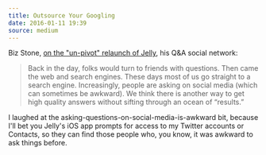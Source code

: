 ```yaml
---
title: Outsource Your Googling
date: 2016-01-11 19:39
source: medium
---
```


<!-- 
  Alternative title I thought was a little on the nose: 
  "For This Particular Sandwich, Bring Your Own Bread and Butter"
-->

Biz Stone, [on the "un-pivot" relaunch of Jelly](https://medium.com/the-biz-stone-collection/ask-jelly-ff96eb4fcf06), his Q&A social network: 

> Back in the day, folks would turn to friends with questions. Then came the web and search engines. These days most of us go straight to a search engine. Increasingly, people are asking on social media (which can sometimes be awkward). We think there is another way to get high quality answers without sifting through an ocean of “results.”

I laughed at the asking-questions-on-social-media-is-awkward bit, because I'll bet you Jelly's iOS app prompts for access to my Twitter accounts or Contacts, so they can find those people who, you know, it was awkward to ask things before.

